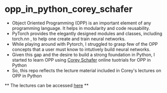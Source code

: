 # opp_in_python_corey_schafer

- Object Oriented Programming (OPP) is an important element of any programming language. It helps in modularity and code reusability. 
- PyTorch provides the elegantly designed modules and classes, including torch.nn , to help one create and train neural networks.
- While playing around with Pytorch, I struggled to grasp few of the OPP concepts that a user must know to intutively build neural networks.
- Given this gap and the desire to build a strong foundation in Python, I started to learn OPP using [Corey Schafer](https://github.com/CoreyMSchafer) online tuotrials for OPP in Python
- So, this repo reflects the lecture material included in Corey's lectures on OPP in Python

** The lectures can be accessed [here](https://www.youtube.com/watch?v=ZDa-Z5JzLYM&list=PL-osiE80TeTsqhIuOqKhwlXsIBIdSeYtc) **
